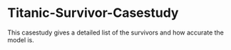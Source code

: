 # Titanic-Survivor-Casestudy
This casestudy gives a detailed list of the survivors and how accurate the model is.
